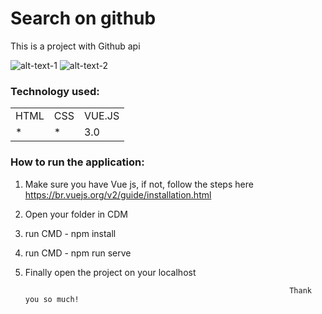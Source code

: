 <h1>Search on github </h1>

This is a project with Github api
 
![alt-text-1](![image](https://user-images.githubusercontent.com/70349830/114602959-8e6fec00-9c6d-11eb-9215-13b5c1b3dbe6.png)) ![alt-text-2](![image](https://user-images.githubusercontent.com/70349830/114602997-992a8100-9c6d-11eb-886a-73f179081c58.png))



<h3>Technology used:</h3>
<table>
  <tr>
    <td>HTML</td>
    <td>CSS</td>
    <td>VUE.JS</td>
  </tr>
   <tr>
    <td>*</td>
    <td>*</td>
    <td>3.0</td>
  </tr>
  
  
</table>

<h3>How to run the application:</h3>

1) Make sure you have Vue js, if not, follow the steps here https://br.vuejs.org/v2/guide/installation.html
2) Open your folder in CDM
3) run CMD - npm install
4) run CMD - npm run serve
5) Finally open the project on your localhost


                                                                  Thank you so much!
